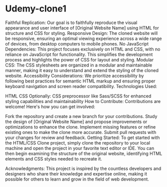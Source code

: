 # Udemy-clone1
Faithful Replication: Our goal is to faithfully reproduce the visual appearance and user interface of [Original Website Name] using HTML for structure and CSS for styling.
Responsive Design: The cloned website will be responsive, ensuring an optimal viewing experience across a wide range of devices, from desktop computers to mobile phones.
No JavaScript Dependencies: This project focuses exclusively on HTML and CSS, with no reliance on JavaScript for functionality. This simplifies the development process and highlights the power of CSS for layout and styling.
Modular CSS: The CSS stylesheets are organized in a modular and maintainable manner, making it easy to understand and extend the styling of the cloned website.
Accessibility Considerations: We prioritize accessibility by following best practices for semantic HTML markup and ensuring proper keyboard navigation and screen reader compatibility.
Technologies Used:

HTML
CSS
Optionally: CSS preprocessor like Sass/SCSS for enhanced styling capabilities and maintainability
How to Contribute:
Contributions are welcome! Here's how you can get involved:

Fork the repository and create a new branch for your contributions.
Study the design of [Original Website Name] and propose improvements or optimizations to enhance the clone.
Implement missing features or refine existing ones to make the clone more accurate.
Submit pull requests with your changes for review and feedback.
Getting Started:
To get started with the HTML/CSS Clone project, simply clone the repository to your local machine and open the project in your favorite text editor or IDE. You can then begin examining the structure of the original website, identifying HTML elements and CSS styles needed to recreate it.

Acknowledgments:
This project is inspired by the countless developers and designers who share their knowledge and expertise online, making it possible for others to learn and grow in the field of web development.
